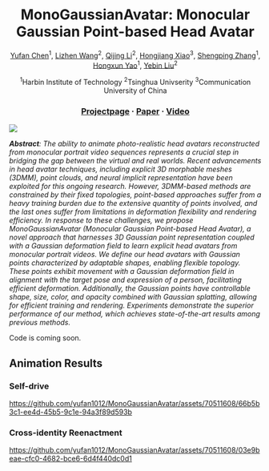 <div align="center">

# <b>MonoGaussianAvatar</b>: Monocular Gaussian Point-based Head Avatar

[Yufan Chen](https://yufan1012.github.io)<sup>1</sup>, [Lizhen Wang](https://lizhenwangt.github.io/)<sup>2</sup>, [Qijing Li](https://www.liuyebin.com/student.html)<sup>2</sup>, [Hongjiang Xiao](https://www.semanticscholar.org/author/Hongjiang-Xiao/2747760)<sup>3</sup>, [Shengping Zhang](http://homepage.hit.edu.cn/zhangshengping)<sup>1</sup>, [Hongxun Yao](http://homepage.hit.edu.cn/yaohongxun)<sup>1</sup>, [Yebin Liu](https://www.liuyebin.com)<sup>2</sup>

<sup>1</sup>Harbin Institute of Technology <sup>2</sup>Tsinghua Univserity <sup>3</sup>Communication University of China

### [Projectpage](https://yufan1012.github.io/MonoGaussianAvatar) · [Paper](https://arxiv.org/abs/2312.04558) · [Video](https://www.youtube.com/embed/3UvBkyPc-oc)

</div>

<img src="https://yufan1012.github.io/assets/MonoGaussianAvatar/images/teaser.png">

***Abstract**: The ability to animate photo-realistic head avatars reconstructed from monocular portrait video sequences represents a crucial step in bridging the gap between the virtual and real worlds. Recent advancements in head avatar techniques, including explicit 3D morphable meshes (3DMM), point clouds, and neural implicit representation have been exploited for this ongoing research. However, 3DMM-based methods are constrained by their fixed topologies, point-based approaches suffer from a heavy training burden due to the extensive quantity of points involved, and the last ones suffer from limitations in deformation flexibility and rendering efficiency. In response to these challenges, we propose MonoGaussianAvatar (Monocular Gaussian Point-based Head Avatar), a novel approach that harnesses 3D Gaussian point representation coupled with a Gaussian deformation field to learn explicit head avatars from monocular portrait videos. We define our head avatars with Gaussian points characterized by adaptable shapes, enabling flexible topology. These points exhibit movement with a Gaussian deformation field in alignment with the target pose and expression of a person, facilitating efficient deformation. Additionally, the Gaussian points have controllable shape, size, color, and opacity combined with Gaussian splatting, allowing for efficient training and rendering. Experiments demonstrate the superior performance of our method, which achieves state-of-the-art results among previous methods.*

Code is coming soon.

## Animation Results
### Self-drive

https://github.com/yufan1012/MonoGaussianAvatar/assets/70511608/66b5b3c1-ee4d-45b5-9c1e-94a3f89d593b

### Cross-identity Reenactment

https://github.com/yufan1012/MonoGaussianAvatar/assets/70511608/03e9beae-cfc0-4682-bce6-6d4f440dc0d1


